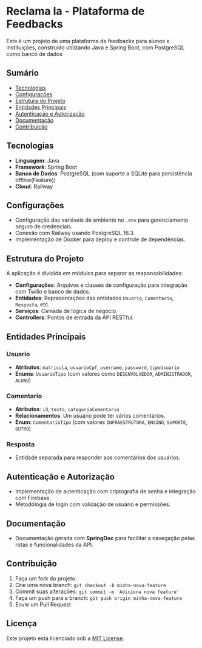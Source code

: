 # Reclama la - Plataforma de Feedbacks

Este é um projeto de uma plataforma de feedbacks para alunos e instituições, construído utilizando Java e Spring Boot, com PostgreSQL como banco de dados

## Sumário

- [Tecnologias](#tecnologias)
- [Configurações](#configurações)
- [Estrutura do Projeto](#estrutura-do-projeto)
- [Entidades Principais](#entidades-principais)
- [Autenticação e Autorização](#autenticação-e-autorização)
- [Documentação](#documentação)
- [Contribuição](#contribuição)

## Tecnologias

- **Linguagem**: Java
- **Framework**: Spring Boot
- **Banco de Dados**: PostgreSQL (com suporte a SQLite para persistência offline(Feature))
- **Cloud**: Railway


## Configurações

- Configuração das variáveis de ambiente no `.env` para gerenciamento seguro de credenciais.
- Conexão com Railway usando PostgreSQL 16.3.
- Implementação de Docker para deploy e controle de dependências.

## Estrutura do Projeto

A aplicação é dividida em módulos para separar as responsabilidades:

- **Configurações**: Arquivos e classes de configuração para integração com Twilio e banco de dados.
- **Entidades**: Representações das entidades `Usuario`, `Comentario`, `Resposta`, etc.
- **Serviços**: Camada de lógica de negócio.
- **Controllers**: Pontos de entrada da API RESTful.

## Entidades Principais

### Usuario
- **Atributos**: `matricula`, `usuarioCpf`, `username`, `password`, `tipoUsuario`
- **Enums**: `UsuarioTipo` (com valores como `DESENVOLVEDOR`, `ADMINISTRADOR`, `ALUNO`)

### Comentario
- **Atributos**: `id`, `texto`, `categoriaComentario`
- **Relacionamentos**: Um usuário pode ter vários comentários.
- **Enum**: `ComentarioTipo` (com valores `INFRAESTRUTURA`, `ENSINO`, `SUPORTE`, `OUTRO`)

### Resposta
- Entidade separada para responder aos comentários dos usuários.

## Autenticação e Autorização

- Implementação de autenticação com criptografia de senha e integração com Firebase.
- Metodologia de login com validação de usuário e permissões.

## Documentação

- Documentação gerada com **SpringDoc** para facilitar a navegação pelas rotas e funcionalidades da API.

## Contribuição

1. Faça um fork do projeto.
2. Crie uma nova branch: `git checkout -b minha-nova-feature`
3. Commit suas alterações: `git commit -m 'Adiciona nova feature'`
4. Faça um push para a branch: `git push origin minha-nova-feature`
5. Envie um Pull Request

## Licença

Este projeto está licenciado sob a [MIT License](LICENSE).
